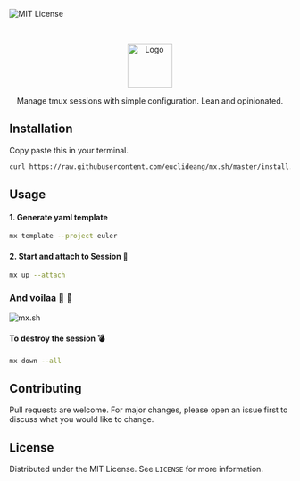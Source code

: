 
![MIT License][license-shield]

<!-- PROJECT LOGO -->
<br />
<p align="center">
  <a href="https://github.com/othneildrew/Best-README-Template">
    <img src="https://i.imgur.com/UhJQb7x.png" alt="Logo" width="80" height="80">
  </a>
  <p align="center">
	Manage tmux sessions with simple configuration. Lean and  opinionated.
    <br />
  </p>
</p>

## Installation

Copy paste this in your terminal.

```bash
curl https://raw.githubusercontent.com/euclideang/mx.sh/master/install.sh | bash
```

## Usage
#### 1. Generate yaml template
```bash
mx template --project euler
```
#### 2. Start and attach to Session 🚀
```bash
mx up --attach
```

### And voilaa 🎉  🎉

![mx.sh](https://imgur.com/9WvDOeI.png)

#### To destroy the session  💣
```bash
mx down --all
```
##
## Contributing
Pull requests are welcome. For major changes, please open an issue first to discuss what you would like to change.

<!-- LICENSE -->
## License

Distributed under the MIT License. See `LICENSE` for more information.




[license-shield]: https://img.shields.io/github/license/othneildrew/Best-README-Template.svg?style=flat-square
